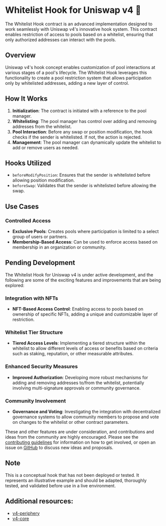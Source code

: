 # Whitelist Hook for Uniswap v4 🦄

The Whitelist Hook contract is an advanced implementation designed to work seamlessly with Uniswap v4's innovative hook system. This contract enables restriction of access to pools based on a whitelist, ensuring that only authorized addresses can interact with the pools.

## Overview

Uniswap v4's hook concept enables customization of pool interactions at various stages of a pool's lifecycle. The Whitelist Hook leverages this functionality to create a pool restriction system that allows participation only by whitelisted addresses, adding a new layer of control.

## How It Works

1. **Initialization**: The contract is initiated with a reference to the pool manager.
2. **Whitelisting**: The pool manager has control over adding and removing addresses from the whitelist.
3. **Pool Interaction**: Before any swap or position modification, the hook checks if the sender is whitelisted. If not, the action is rejected.
4. **Management**: The pool manager can dynamically update the whitelist to add or remove users as needed.

## Hooks Utilized

- `beforeModifyPosition`: Ensures that the sender is whitelisted before allowing position modification.
- `beforeSwap`: Validates that the sender is whitelisted before allowing the swap.

## Use Cases

### Controlled Access
- **Exclusive Pools**: Creates pools where participation is limited to a select group of users or partners.
- **Membership-Based Access**: Can be used to enforce access based on membership in an organization or community.

## Pending Development

The Whitelist Hook for Uniswap v4 is under active development, and the following are some of the exciting features and improvements that are being explored:

### Integration with NFTs
- **NFT-Based Access Control**: Enabling access to pools based on ownership of specific NFTs, adding a unique and customizable layer of restriction.

### Whitelist Tier Structure
- **Tiered Access Levels**: Implementing a tiered structure within the whitelist to allow different levels of access or benefits based on criteria such as staking, reputation, or other measurable attributes.

### Enhanced Security Measures
- **Improved Authorization**: Developing more robust mechanisms for adding and removing addresses to/from the whitelist, potentially involving multi-signature approvals or community governance.

### Community Involvement
- **Governance and Voting**: Investigating the integration with decentralized governance systems to allow community members to propose and vote on changes to the whitelist or other contract parameters.

These and other features are under consideration, and contributions and ideas from the community are highly encouraged. Please see the [contributing guidelines](link-to-contributing-guidelines) for information on how to get involved, or open an issue on [GitHub](link-to-GitHub-repo) to discuss new ideas and proposals.


## Note

This is a conceptual hook that has not been deployed or tested. It represents an illustrative example and should be adapted, thoroughly tested, and validated before use in a live environment.

## Additional resources:

- [v4-periphery](https://github.com/Uniswap/v4-periphery)
- [v4-core](https://github.com/Uniswap/v4-core)
